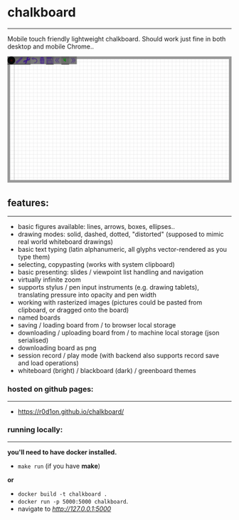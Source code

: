 # chalkboard
-----------------

Mobile touch friendly lightweight chalkboard.
Should work just fine in both desktop and mobile Chrome..

![ChalkBoard Demo](demo/demo.gif)


## features:
-------------------

* basic figures available: lines, arrows, boxes, ellipses..
* drawing modes: solid, dashed, dotted, "distorted" (supposed to mimic real world whiteboard drawings)
* basic text typing (latin alphanumeric, all glyphs vector-rendered as you type them)
* selecting, copypasting (works with system clipboard)
* basic presenting: slides / viewpoint list handling and navigation
* virtually infinite zoom
* supports stylus / pen input instruments (e.g. drawing tablets), translating pressure into opacity and pen width
* working with rasterized images (pictures could be pasted from clipboard, or dragged onto the board)
* named boards
* saving / loading board from / to browser local storage
* downloading / uploading board from / to machine local storage (json serialised)
* downloading board as png
* session record / play mode (with backend also supports record save and load operations)
* whiteboard (bright) / blackboard (dark) / greenboard themes

### hosted on github pages:
----------------------------

 * https://r0d1on.github.io/chalkboard/

### running locally:
-----------------------

**you'll need to have docker installed.**

* `make run` (if you have **make**) 

**or**

* `docker build -t chalkboard .` 
* `docker run -p 5000:5000 chalkboard`.
* navigate to *http://127.0.0.1:5000*

